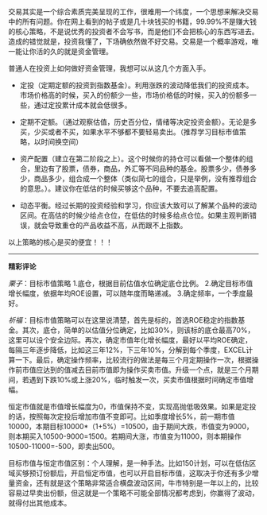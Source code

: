 交易其实是一个综合素质完美呈现的工作，很难用一个纬度，一个思想来解决交易中的所有问题。你在网上看到的帖子或是几十块钱买的书籍，99.99%不是赚大钱的核心策略，不是说优秀的投资者不会写书，而是他们不会把核心的东西写进去。造成的错觉就是，投资我懂了，下场确依然做不好交易。交易是一个概率游戏，唯一能让你活的久的就是资金管理。

普通人在投资上如何做好资金管理，我想可以从这几个方面入手。

- 定投（定期定额的投资到指数基金）。利用涨跌的波动降低我们的投资成本。市场价格高的时候，买入的份额少一些，市场价格低的时候，买入的份额多一些，通过定投累计成本就会低很多。

- 定期不定额。（通过观察估值，历史百分位，情绪等决定投资金额）。无论是多买，少买或者不买，如果水平不够都不要轻易卖出。（推荐学习目标市值策略，以时间换空间）

- 资产配置（建立在第二阶段之上）。这个时候你的持仓可以看做一个整体的组合，里边有了股票，债券，商品，外汇等不同品种的基金。股票多少，债券多少，商品多少，组合成一个整体（类似简七的组合，只是举例，没有推荐组合的意思。）。建议你在低估的时候买够这个品种，不要去追高配置。

- 动态平衡。经过长期的投资经验和学习，你应该大致可以了解某个品种的波动区间。在高估的时候少给点仓位，在低估的时候多给点仓位。如果主观判断错误，就会导致重仓的产品收益不高，从而跟不上指数。

以上策略的核心是买的便宜！！！

------

**精彩评论**

*栗子*：目标市值策略
1.底仓，根据目前估值水位确定底仓比例。
2.确定目标市值增长幅度，依据年均ROE设置，可以随年度而略递减。
3.确定频率，一个季度最好。

*祈福*：目标市值策略可以在这里说清楚，首先是标的，首选ROE稳定的指数基金。其次，底仓，简单的以估值分位确定，比如30%，则该标的底仓最高70%，这里可以设个安全边际。再次，确定市值年化增长幅度，最好以平均ROE确定，每隔三年逐步降低，比如这三年12%，下三年10%，分解到每个季度，EXCEL计算一下。最后，确定操作频率，比较流行的做法是每三个月定期操作一次，根据操作前市值应达到的值减去目前市值即为操作买卖市值。升级一个点，就是三个月期间，若遇到下跌10%或上涨20%，临时触发一次，买卖市值根据时间确定市值增幅。

恒定市值就是市值增长幅度为0，市值保持不变，实现高抛低吸效果。如果是定投的话，按照每次定投后增加市值不变即可。比如季度增长5%，前一期市值10000，本期目标10000*（1+5%）=10500，由于期间大跌，市值变为9000，则本期买入10500-9000=1500。若期间大涨，市值变为11000，则本期操作10500-11000=-500，即卖出500。

目标市值与恒定市值区别：个人理解，是一种手法。比如150计划，可以在低估区域买够预订份额后，开启恒定市值，也可以开启目标市值，这取决于你还有多少增量资金，还有就是这个策略非常适合横盘波动区间，牛市特别是一年以上的，比较容易过早卖出份额，但这就是一个策略不可能全部情况都考虑到，你赢得了波动，就得付出其他成本。